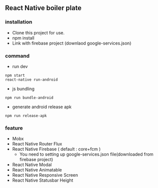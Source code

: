 ## React Native boiler plate

### installation
- Clone this project for use.
- npm install
- Link with firebase project (downlaod google-services.json)

### command
- run dev
```
npm start
react-native run-android
```

- js bundling
```
npm run bundle-android
```

- generate android release apk
```
npm run release-apk
```


### feature
- Mobx
- React Native Router Flux
- React Native Firebase ( default : core+fcm )
    - You need to setting up google-services.json file(downloaded from firebase project)
- React Native Modal
- React Native Animatable
- React Native Responsive Screen
- React Native Statusbar Height